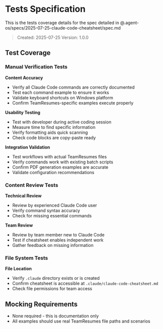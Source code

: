 # Tests Specification

This is the tests coverage details for the spec detailed in @.agent-os/specs/2025-07-25-claude-code-cheatsheet/spec.md

> Created: 2025-07-25
> Version: 1.0.0

## Test Coverage

### Manual Verification Tests

**Content Accuracy**
- Verify all Claude Code commands are correctly documented
- Test each command example to ensure it works
- Validate keyboard shortcuts on Windows platform
- Confirm TeamResumes-specific examples execute properly

**Usability Testing**
- Test with developer during active coding session
- Measure time to find specific information
- Verify formatting aids quick scanning
- Check code blocks are copy-paste ready

**Integration Validation**
- Test workflows with actual TeamResumes files
- Verify commands work with existing batch scripts
- Confirm PDF generation examples are accurate
- Validate configuration recommendations

### Content Review Tests

**Technical Review**
- Review by experienced Claude Code user
- Verify command syntax accuracy
- Check for missing essential commands

**Team Review**
- Review by team member new to Claude Code
- Test if cheatsheet enables independent work
- Gather feedback on missing information

### File System Tests

**File Location**
- Verify `.claude` directory exists or is created
- Confirm cheatsheet is accessible at `.claude/claude-code-cheatsheet.md`
- Check file permissions for team access

## Mocking Requirements

- None required - this is documentation only
- All examples should use real TeamResumes file paths and scenarios